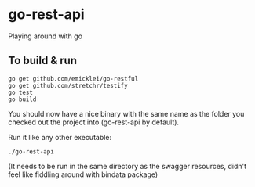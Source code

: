 # go-rest-api
Playing around with go

## To build & run
```
go get github.com/emicklei/go-restful
go get github.com/stretchr/testify
go test
go build
```
You should now have a nice binary with the same name as the folder you checked out the project into (go-rest-api by default).

Run it like any other executable:
```
./go-rest-api
```
(It needs to be run in the same directory as the swagger resources, didn't feel like fiddling around with bindata package)
